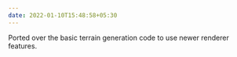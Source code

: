 ```yaml
---
date: 2022-01-10T15:48:58+05:30
---
```


Ported over the basic terrain generation code to use newer renderer features.
